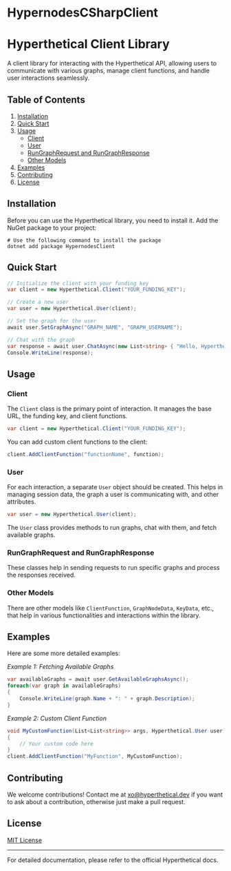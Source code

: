 # HypernodesCSharpClient

# Hyperthetical Client Library

A client library for interacting with the Hyperthetical API, allowing users to communicate with various graphs, manage client functions, and handle user interactions seamlessly.

## Table of Contents

1. [Installation](#installation)
2. [Quick Start](#quick-start)
3. [Usage](#usage)
    - [Client](#client)
    - [User](#user)
    - [RunGraphRequest and RunGraphResponse](#rungraphrequest-and-rungraphresponse)
    - [Other Models](#other-models)
4. [Examples](#examples)
5. [Contributing](#contributing)
6. [License](#license)

## Installation

Before you can use the Hyperthetical library, you need to install it. Add the NuGet package to your project:

```shell
# Use the following command to install the package
dotnet add package HypernodesClient
```

## Quick Start

```csharp
// Initialize the client with your funding key
var client = new Hyperthetical.Client("YOUR_FUNDING_KEY");

// Create a new user
var user = new Hyperthetical.User(client);

// Set the graph for the user
await user.SetGraphAsync("GRAPH_NAME", "GRAPH_USERNAME");

// Chat with the graph
var response = await user.ChatAsync(new List<string> { "Hello, Hyperthetical!" });
Console.WriteLine(response);
```

## Usage

### Client

The `Client` class is the primary point of interaction. It manages the base URL, the funding key, and client functions.

```csharp
var client = new Hyperthetical.Client("YOUR_FUNDING_KEY");
```

You can add custom client functions to the client:

```csharp
client.AddClientFunction("functionName", function);
```

### User

For each interaction, a separate `User` object should be created. This helps in managing session data, the graph a user is communicating with, and other attributes.

```csharp
var user = new Hyperthetical.User(client);
```

The `User` class provides methods to run graphs, chat with them, and fetch available graphs.

### RunGraphRequest and RunGraphResponse

These classes help in sending requests to run specific graphs and process the responses received.

### Other Models

There are other models like `ClientFunction`, `GraphNodeData`, `KeyData`, etc., that help in various functionalities and interactions within the library.

## Examples

Here are some more detailed examples:

*Example 1: Fetching Available Graphs*
```csharp
var availableGraphs = await user.GetAvailableGraphsAsync();
foreach(var graph in availableGraphs)
{
    Console.WriteLine(graph.Name + ": " + graph.Description);
}
```

*Example 2: Custom Client Function*
```csharp
void MyCustomFunction(List<List<string>> args, Hyperthetical.User user)
{
    // Your custom code here
}
client.AddClientFunction("MyFunction", MyCustomFunction);
```

## Contributing

We welcome contributions! Contact me at xo@hyperthetical.dev if you want to ask about a contribution, otherwise just make a pull request.

## License

[MIT License](LICENSE.md)

---

For detailed documentation, please refer to the official Hyperthetical docs.
